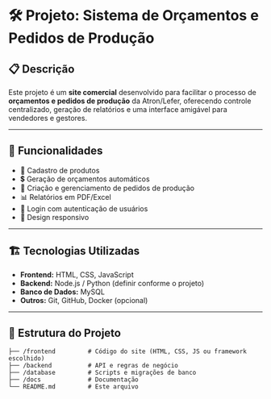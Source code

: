 # 🛠️ Projeto: Sistema de Orçamentos e Pedidos de Produção

## 📋 Descrição
Este projeto é um **site comercial** desenvolvido para facilitar o processo de **orçamentos e pedidos de produção** da Atron/Lefer, oferecendo controle centralizado, geração de relatórios e uma interface amigável para vendedores e gestores.

---

## 🚀 Funcionalidades
- 📑 Cadastro de produtos  
- 💲 Geração de orçamentos automáticos  
- 📝 Criação e gerenciamento de pedidos de produção  
- 📊 Relatórios em PDF/Excel  
- 🔐 Login com autenticação de usuários  
- 📱 Design responsivo  

---

## 🏗️ Tecnologias Utilizadas
- **Frontend:** HTML, CSS, JavaScript  
- **Backend:** Node.js / Python (definir conforme o projeto)  
- **Banco de Dados:** MySQL
- **Outros:** Git, GitHub, Docker (opcional)

---

## 📂 Estrutura do Projeto
```Exemplo:
├── /frontend         # Código do site (HTML, CSS, JS ou framework escolhido)
├── /backend          # API e regras de negócio
├── /database         # Scripts e migrações de banco
├── /docs             # Documentação
└── README.md         # Este arquivo
